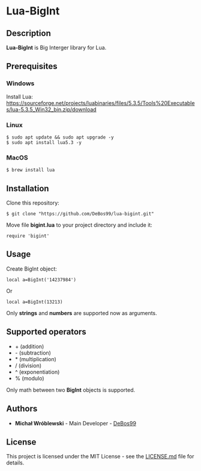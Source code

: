 # Lua-BigInt

## Description

**Lua-BigInt** is Big Interger library for Lua.

## Prerequisites

### Windows

Install Lua: https://sourceforge.net/projects/luabinaries/files/5.3.5/Tools%20Executables/lua-5.3.5_Win32_bin.zip/download

### Linux

```
$ sudo apt update && sudo apt upgrade -y
$ sudo apt install lua5.3 -y
```

### MacOS

`$ brew install lua`

## Installation

Clone this repository:

`$ git clone "https://github.com/DeBos99/lua-bigint.git"`

Move file **bigint.lua** to your project directory and include it:

`require 'bigint'`

## Usage

Create BigInt object:

`local a=BigInt('14237984')`

Or

`local a=BigInt(13213)`

Only **strings** and **numbers** are supported now as arguments.

## Supported operators

* \+ (addition)
* \- (subtraction)
* \* (multiplication)
* / (division)
* ^ (exponentiation)
* % (modulo)

Only math between two **BigInt** objects is supported.

## Authors

* **Michał Wróblewski** - Main Developer - [DeBos99](https://github.com/DeBos99)

## License

This project is licensed under the MIT License - see the [LICENSE.md](LICENSE.md) file for details.
